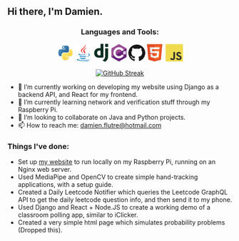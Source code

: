 ## Hi there, I'm Damien.


<h3 align="center">Languages and Tools:</h3>
<p align="center"> <img src="https://github.com/devicons/devicon/blob/master/icons/python/python-original.svg" alt="Python" width="40" height="40"/><img src="https://github.com/devicons/devicon/blob/master/icons/java/java-original.svg" alt="Java" width="40" height="40"/><img src="https://github.com/devicons/devicon/blob/master/icons/django/django-plain.svg" alt="Django" width="40" height"40"/><img src="https://github.com/devicons/devicon/blob/master/icons/csharp/csharp-original.svg" alt="C#" width="40" height="40"/><img src="https://github.com/devicons/devicon/blob/master/icons/github/github-original.svg" alt="Github" width="40" height="40"/><img src="https://github.com/devicons/devicon/blob/master/icons/html5/html5-original.svg" alt="HTML5" width="40" height="40"/>
<img src="https://github.com/devicons/devicon/blob/master/icons/javascript/javascript-original.svg" alt="JavaScript" width="40" height="40"/></p>

<p align="center">
  <a href="https://git.io/streak-stats">
    <img src="https://streak-stats.demolab.com?user=DamiennFl&theme=dark" alt="GitHub Streak" />
  </a>
</p>

- 🔭 I’m currently working on developing my website using Django as a backend API, and React for my frontend.
- 🌱 I’m currently learning network and verification stuff through my Raspberry Pi.
- 👯 I’m looking to collaborate on Java and Python projects.
- 📫 How to reach me: damien.flutre@hotmail.com

<h3>Things I've done:</h3>

- Set up [my website](https://www.damienf.com) to run locally on my Raspberry Pi, running on an Nginx web server.
- Used MediaPipe and OpenCV to create simple hand-tracking applications, with a setup guide.
- Created a Daily Leetcode Notifier which queries the Leetcode GraphQL API to get the daily leetcode question info, and then send it to my phone.
- Used Django and React + Node.JS to create a working demo of a classroom polling app, similar to iClicker.
- Created a very simple html page which simulates probability problems (Dropped this).
